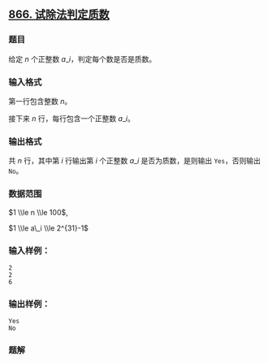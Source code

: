 ## [866\. 试除法判定质数](https://www.acwing.com/problem/content/868/)

### 题目

给定 $n$ 个正整数 $a\_i$，判定每个数是否是质数。

### 输入格式

第一行包含整数 $n$。

接下来 $n$ 行，每行包含一个正整数 $a\_i$。

### 输出格式

共 $n$ 行，其中第 $i$ 行输出第 $i$ 个正整数 $a\_i$ 是否为质数，是则输出 `Yes`，否则输出 `No`。

### 数据范围

$1 \\le n \\le 100$,

$1 \\le a\_i \\le 2^{31}-1$

### 输入样例：

```
2
2
6
```

### 输出样例：

```
Yes
No
```

### 题解


